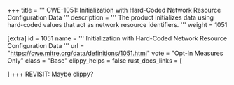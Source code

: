 +++
title = '''
CWE-1051: Initialization with Hard-Coded Network Resource Configuration Data
'''
description	= '''
The product initializes data using hard-coded values that act as network resource identifiers.
'''
weight = 1051

[extra]
id = 1051
name = '''
Initialization with Hard-Coded Network Resource Configuration Data
'''
url = "https://cwe.mitre.org/data/definitions/1051.html"
vote = "Opt-In Measures Only"
class = "Base"
clippy_helps = false
rust_docs_links = [
	
]
+++
REVISIT: Maybe clippy?